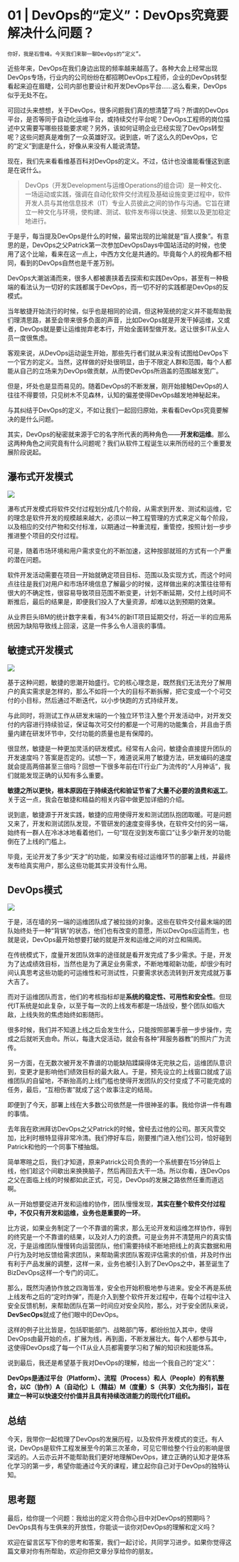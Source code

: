 # 01 | DevOps的“定义”：DevOps究竟要解决什么问题？

    你好，我是石雪峰。今天我们来聊一聊DevOps的“定义”。

近些年来，DevOps在我们身边出现的频率越来越高了。各种大会上经常出现DevOps专场，行业内的公司纷纷在都招聘DevOps工程师，企业的DevOps转型看起来迫在眉睫，公司内部也要设计和开发DevOps平台……这么看来，DevOps似乎无处不在。

可回过头来想想，关于DevOps，很多问题我们真的想清楚了吗？所谓的DevOps平台，是否等同于自动化运维平台，或持续交付平台呢？DevOps工程师的岗位描述中又需要写哪些技能要求呢？另外，该如何证明企业已经实现了DevOps转型呢？这些问题真是难倒了一众英雄好汉。说到底，听了这么久的DevOps，它的“定义”到底是什么，好像从来没有人能说清楚。

现在，我们先来看看维基百科对DevOps的定义。不过，估计也没谁能看懂这到底是在说什么。

> DevOps（开发Development与运维Operations的组合词）是一种文化、一场运动或实践，强调在自动化软件交付流程及基础设施变更过程中，软件开发人员与其他信息技术（IT）专业人员彼此之间的协作与沟通。它旨在建立一种文化与环境，使构建、测试、软件发布得以快速、频繁以及更加稳定地进行。

于是乎，每当提及DevOps是什么的时候，最常出现的比喻就是“盲人摸象”。有意思的是，DevOps之父Patrick第一次参加DevOpsDays中国站活动的时候，也使用了这个比喻，看来在这一点上，中西方文化是共通的。毕竟每个人的视角都不相同，看到的DevOps自然也是千差万别。

DevOps大潮汹涌而来，很多人都被裹挟着去探索和实践DevOps，甚至有一种极端的看法认为一切好的实践都属于DevOps，而一切不好的实践都是DevOps的反模式。

当年敏捷开始流行的时候，似乎也是相同的论调，但这种笼统的定义并不能帮助我们理清思路，甚至会带来很多负面的声音，比如DevOps就是开发干掉运维，又或者，DevOps就是要让运维抛弃老本行，开始全面转型做开发。这让很多IT从业人员一度很焦虑。

客观来说，从DevOps运动诞生开始，那些先行者们就从来没有试图给DevOps下一个官方的定义。当然，这样做的好处很明显，由于不限定人群和范围，每个人都能从自己的立场来为DevOps做贡献，从而使DevOps所涵盖的范围越发宽广。

但是，坏处也是显而易见的。随着DevOps的不断发展，刚开始接触DevOps的人往往不得要领，只见树木不见森林，认知的偏差使得DevOps越发地神秘起来。

与其纠结于DevOps的定义，不如让我们一起回归原始，来看看DevOps究竟要解决的是什么问题。

其实，DevOps的秘密就来源于它的名字所代表的两种角色——**开发和运维**。那么这两种角色之间究竟有什么问题呢？我们从软件工程诞生以来所历经的三个重要发展阶段说起。

## 瀑布式开发模式

![](https://static001.geekbang.org/resource/image/85/af/859c32bccda5b8e9aee5b7001fca42af.png)

瀑布式开发模式将软件交付过程划分成几个阶段，从需求到开发、测试和运维，它的理念是软件开发的规模越来越大，必须以一种工程管理的方式来定义每个阶段，以及相应的交付产物和交付标准，以期通过一种重流程，重管控，按照计划一步步推进整个项目的交付过程。

可是，随着市场环境和用户需求变化的不断加速，这种按部就班的方式有一个严重的潜在问题。

软件开发活动需要在项目一开始就确定项目目标、范围以及实现方式，而这个时间点往往是我们对用户和市场环境信息了解最少的时候，这样做出来的决策往往带有很大的不确定性，很容易导致项目范围不断变更，计划不断延期，交付上线时间不断推后，最后的结果是，即便我们投入了大量资源，却难以达到预期的效果。

从业界巨头IBM的统计数字来看，有34%的新IT项目延期交付，将近一半的应用系统因为缺陷导致线上回滚，这是一件多么令人沮丧的事情。

## 敏捷式开发模式

![](https://static001.geekbang.org/resource/image/0f/41/0f337a6b79641b1fb92bc5cf428f0b41.png)

基于这种问题，敏捷的思潮开始盛行。它的核心理念是，既然我们无法充分了解用户的真实需求是怎样的，那么不如将一个大的目标不断拆解，把它变成一个个可交付的小目标，然后通过不断迭代，以小步快跑的方式持续开发。

与此同时，将测试工作从研发末端的一个独立环节注入整个开发活动中，对开发交付的内容进行持续验证，保证每次可交付的都是一个可用的功能集合，并且由于质量内建在研发环节中，交付功能的质量也是有保障的。

很显然，敏捷是一种更加灵活的研发模式。经常有人会问，敏捷会直接提升团队的开发速度吗？答案是否定的。试想一下，难道说采用了敏捷方法，研发编码的速度就会提高两倍甚至三倍吗？回想一下很多年前在IT行业广为流传的“人月神话”，我们就能发现正确的认知有多么重要。

**敏捷之所以更快，根本原因在于持续迭代和验证节省了大量不必要的浪费和返工**。关于这一点，我会在敏捷和精益的相关内容中做更加详细的介绍。

说到底，敏捷源于开发实践，敏捷的应用使得开发和测试团队抱团取暖。可是问题又来了，开发和测试团队发现，不管研发的速度变得多快，在软件交付的另一端，始终有一群人在冷冰冰地看着他们，一句“现在没到发布窗口”让多少新开发的功能倒在了上线的门槛上。

毕竟，无论开发了多少“天才”的功能，如果没有经过运维环节的部署上线，并最终发布给真实用户，那么这些功能其实并没有什么用。

## DevOps模式

![](https://static001.geekbang.org/resource/image/af/5f/af17eb95cc11a99bec07ca265a9f6a5f.png)

于是，活在墙的另一端的运维团队成了被拉拢的对象。这些在软件交付最末端的团队始终处于一种“背锅”的状态，他们也有改变的意愿，所以DevOps应运而生，也就是说，DevOps最开始想要打破的就是开发和运维之间的对立和隔阂。

在传统模式下，度量开发团队效率的途径就是看开发完成了多少需求。于是，开发为了达成绩效目标，当然也是为了满足业务需求，不断地堆砌新功能，却很少有时间认真思考这些功能的可运维性和可测试性，只要需求状态流转到开发完成就万事大吉了。

而对于运维团队而言，他们的考核指标却是**系统的稳定性、可用性和安全性**。但现代IT系统是如此复杂，以至于每一次的上线发布都是一场战役，整个团队如临大敌，上线失败的焦虑始终如影随形。

很多时候，我们并不知道上线之后会发生什么，只能按照部署手册一步步操作，完成之后就听天由命。所以，每逢大促活动，就会有各种“拜服务器教”的照片广为流传。

另一方面，在无数次被开发不靠谱的功能缺陷蹂躏得体无完肤之后，运维团队意识到，变更才是影响他们绩效目标的最大敌人。于是，预先设立的上线窗口就成了运维团队的自留地，不断抬高的上线门槛也使得开发团队的交付变成了不可能完成的任务，最后，“互相伤害”就成了这个故事注定的结局。

即便到了今天，部署上线在大多数公司依然是一件很神圣的事。我给你讲一件有趣的事情。

去年我在欧洲拜访DevOps之父Patrick的时候，曾经去过他的公司。那天风雪交加，比利时根特显得非常冷清。我们停好车后，刚要推门进入他们公司，恰好碰到Patrick和他的一个同事下楼抽烟。

简单寒暄之后，我们才知道，原来Patrick公司负责的一个系统要在15分钟后上线，他们趁这个间歇出来换换脑子，然后再回去大干一场。所以你看，连DevOps之父在面临上线的时候都如此正式，可见，DevOps的发展之路依然任重而道远啊。

从一开始想要促进开发和运维的协作，团队慢慢发现，**其实在整个软件交付过程中，不仅只有开发和运维，业务也是重要的一环**。

比方说，如果业务制定了一个不靠谱的需求，那么无论开发和运维怎样协作，得到的终究是一个不靠谱的结果，以及对人力的浪费。可是业务并不清楚用户的真实情况，于是运维团队慢慢转向运营团队，他们需要持续不断地把线上的真实数据和用户行为及时地反馈给需求团队，来帮助需求团队客观评估需求的价值，并及时作出有利于产品发展的调整，这样一来，业务也被引入到了DevOps之中，甚至诞生了BizDevOps这样一个专门的词汇。

那么，既然沟通协作放之四海皆准，安全也开始积极地参与进来。安全不再是系统上线发布之后的“定时炸弹”，而是介入到整个软件开发过程中，在每个过程中注入安全反馈机制，来帮助团队在第一时间应对安全风险，那么，对于安全团队来说，**DevSecOps**就成了他们眼中的DevOps。

这样的例子比比皆是，包括职能部门、战略部门等，都纷纷加入其中，使得DevOps由最开始的点，扩展为线，再到面，不断发展壮大。每个人都参与其中，这使得DevOps成了每一个IT从业人员都需要学习和了解的知识和技能体系。

说到最后，我还是希望基于我对DevOps的理解，给出一个我自己的“定义”：

**DevOps是通过平台（Platform）、流程（Process）和人（People）的有机整合，以C（协作）A（自动化）L（精益）M（度量）S（共享）文化为指引，旨在建立一种可以快速交付价值并且具有持续改进能力的现代化IT组织。**

## 总结

今天，我带你一起梳理了DevOps的发展历程，以及软件开发模式的变迁。有人说，DevOps是软件工程发展至今的第三次革命，可见它带给整个行业的影响是很深远的。人云亦云并不能帮助我们更好地理解DevOps，建立正确的认知才是体系化学习的第一步，希望你能通过今天的课程，建立起你自己对于DevOps的独特认知。

## 思考题

最后，给你提一个问题：我给出的定义符合你心目中对DevOps的预期吗？DevOps具有与生俱来的开放性，你能谈一谈你对DevOps的理解和定义吗？

欢迎在留言区写下你的思考和答案，我们一起讨论，共同学习进步。如果你觉得这篇文章对你有所帮助，欢迎你把文章分享给你的朋友。
    